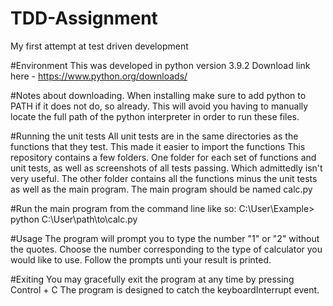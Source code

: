 # TDD-Assignment
My first attempt at test driven development

#Environment
This was developed in python version 3.9.2
Download link here - https://www.python.org/downloads/


#Notes about downloading. When installing make sure to add python to PATH if it does not do, so already.
This will avoid you having to manually locate the full path of the python interpreter in order to run these files.



#Running the unit tests
All unit tests are in the same directories as the functions that they test. 
This made it easier to import the functions
This repository contains a few folders.
One folder for each set of functions and unit tests, as well as screenshots of all tests passing.
Which admittedly isn't very useful.
The other folder contains all the functions minus the unit tests as well as the main program.
The main program should be named calc.py




#Run the main program from the command line like so:
C:\User\Example> python C:\User\path\to\calc.py





#Usage
The program will prompt you to type the number "1" or "2" without the quotes.
Choose the number corresponding to the type of calculator you would like to use.
Follow the prompts unti your result is printed.





#Exiting
You may gracefully exit the program at any time by pressing Control + C
The program is designed to catch the keyboardInterrupt event.
